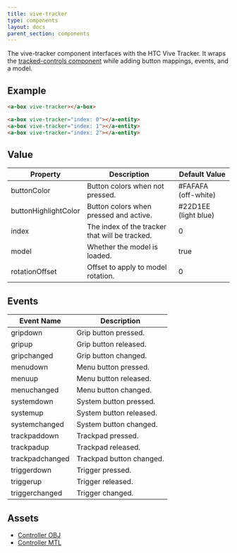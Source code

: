 ```yaml
---
title: vive-tracker
type: components
layout: docs
parent_section: components
---
```


[trackedcontrols]: ./tracked-controls.md

The vive-tracker component interfaces with the HTC Vive Tracker. It
wraps the [tracked-controls component][trackedcontrols] while adding button
mappings, events, and a model.

## Example

```html
<a-box vive-tracker></a-box>

<a-box vive-tracker="index: 0"></a-entity>
<a-box vive-tracker="index: 1"></a-entity>
<a-box vive-tracker="index: 2"></a-entity>
```

## Value

| Property             | Description                                        | Default Value        |
|----------------------|----------------------------------------------------|----------------------|
| buttonColor          | Button colors when not pressed.                    | #FAFAFA (off-white)  |
| buttonHighlightColor | Button colors when pressed and active.             | #22D1EE (light blue) |
| index                | The index of the tracker that will be tracked.     | 0                    |
| model                | Whether the model is loaded.                       | true                 |
| rotationOffset       | Offset to apply to model rotation.                 | 0                    |

## Events

| Event Name      | Description              |
| ----------      | -----------              |
| gripdown        | Grip button pressed.     |
| gripup          | Grip button released.    |
| gripchanged     | Grip button changed.     |
| menudown        | Menu button pressed.     |
| menuup          | Menu button released.    |
| menuchanged     | Menu button changed.     |
| systemdown      | System button pressed.   |
| systemup        | System button released.  |
| systemchanged   | System button changed.   |
| trackpaddown    | Trackpad pressed.        |
| trackpadup      | Trackpad released.       |
| trackpadchanged | Trackpad button changed. |
| triggerdown     | Trigger pressed.         |
| triggerup       | Trigger released.        |
| triggerchanged  | Trigger changed.         |

## Assets

- [Controller OBJ](https://cdn.aframe.io/controllers/vive/vr_controller_vive.obj)
- [Controller MTL](https://cdn.aframe.io/controllers/vive/vr_controller_vive.mtl)

